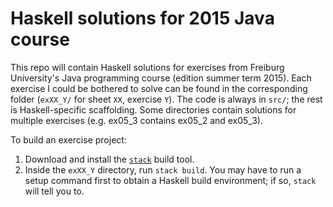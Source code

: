 # Haskell solutions for 2015 Java course

This repo will contain Haskell solutions for exercises from Freiburg
University's Java programming course (edition summer term 2015). Each exercise
I could be bothered to solve can be found in the corresponding folder
(`exXX_Y/` for sheet `XX`, exercise `Y`). The code is always in `src/`; the
rest is Haskell-specific scaffolding. Some directories contain solutions for
multiple exercises (e.g. ex05\_3 contains ex05\_2 and ex05\_3).

To build an exercise project:

1. Download and install the
   [`stack`](https://github.com/commercialhaskell/stack) build tool.
2. Inside the `exXX_Y` directory, run `stack build`. You may have to run a
   setup command first to obtain a Haskell build environment; if so, `stack`
   will tell you to.
